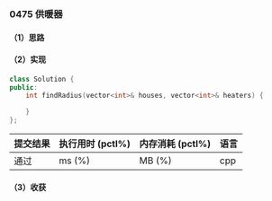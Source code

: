 ### 0475 供暖器

#### （1）思路

#### （2）实现

```cpp
class Solution {
public:
    int findRadius(vector<int>& houses, vector<int>& heaters) {

    }
};
```

| 提交结果 | 执行用时 (pctl%) | 内存消耗 (pctl%) | 语言 |
|:---------|:-----------------|:-----------------|:-----|
| 通过     |  ms (%)   |  MB (%)  | cpp  |

#### （3）收获
